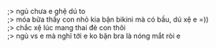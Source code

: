 ;> ngủ chưa e ghệ dú to<br>
;> móa bữa thấy con nhỏ kia bận bikini mà có bầu, dú xệ e =))<br>
;> chắc xệ lúc mang thai đẻ con thôi<br>
;> ngủ vs e mà nghĩ tới e ko bận bra là nóng mắt ròi e

